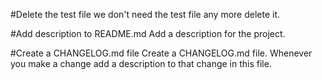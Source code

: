 #Delete the test file
we don't need the test file any more delete it.

#Add description to README.md
Add a description for the project.

#Create a CHANGELOG.md file
Create a CHANGELOG.md file. Whenever you make a
change add a description to that change in this
file.
